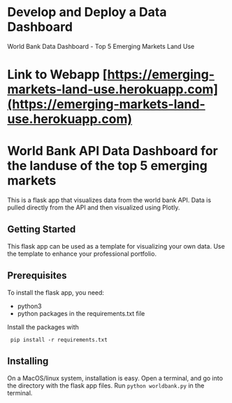 # Develop and Deploy a Data Dashboard
World Bank Data Dashboard - Top 5 Emerging Markets Land Use
# Link to Webapp [https://emerging-markets-land-use.herokuapp.com](https://emerging-markets-land-use.herokuapp.com)

# World Bank API Data Dashboard for the landuse of the top 5 emerging markets

This is a flask app that visualizes data from the world bank API. Data is
pulled directly from the API and then visualized using Plotly.


## Getting Started 

This flask app can be used as a template for visualizing your own data. Use
the template to enhance your professional portfolio. 

## Prerequisites

To install the flask app, you need:
- python3
- python packages in the requirements.txt file
 
 Install the packages with
``` 
 pip install -r requirements.txt
```

## Installing

On a MacOS/linux system, installation is easy. Open a terminal, and go into 
the directory with the flask app files. Run `python worldbank.py` in the terminal.
